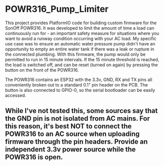# POWR316_Pump_Limiter
This project provides PlatformIO code for building custom firmware for the SonOff POWR316. It was developed to limit the amount of time a load can continuously run for - an important safety measure for situations where you want to avoid a runway condition occurring with your AC load. My specific use case was to ensure an automatic water pressure pump didn't have an opportunity to empty an entire water tank if there was a leak or rupture in the connected plumbing. With this firmware, the pump would only be permitted to run in 15 minute intervals. If the 15 minute threshold is reached, the load is switched off, and can be reset (turned on again) by pressing the button on the front of the POWR316.

The POWR316 contains an ESP32 with the 3.3v, GND, RX and TX pins all conveniently broken out to a standard 0.1" pin header on the PCB. The button is also connected to GPIO-0, so the serial bootloader can be easily accessed.

## While I've not tested this, some sources say that the GND pin is not isolated from AC mains. For this reason, it's best NOT to connect the POWR316 to an AC source when uploading firmware through the pin headers. Provide an independent 3.3v power source while the POWR316 is open.


